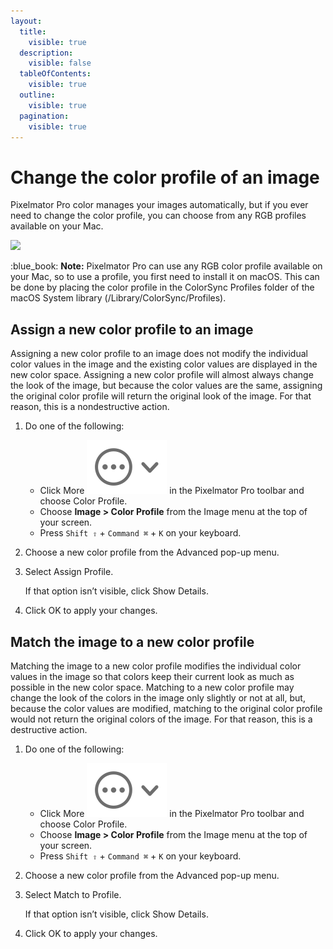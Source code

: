 ```yaml
---
layout:
  title:
    visible: true
  description:
    visible: false
  tableOfContents:
    visible: true
  outline:
    visible: true
  pagination:
    visible: true
---
```


# Change the color profile of an image

Pixelmator Pro color manages your images automatically, but if you ever need to change the color profile, you can choose from any RGB profiles available on your Mac.

![](https://help.pixelmator.com/pixelmator-pro/3.5/assets/English/1652775858000.jpeg)

:blue\_book: **Note:** Pixelmator Pro can use any RGB color profile available on your Mac, so to use a profile, you first need to install it on macOS. This can be done by placing the color profile in the ColorSync Profiles folder of the macOS System library (/Library/ColorSync/Profiles).

## Assign a new color profile to an image

Assigning a new color profile to an image does not modify the individual color values in the image and the existing color values are displayed in the new color space. Assigning a new color profile will almost always change the look of the image, but because the color values are the same, assigning the original color profile will return the original look of the image. For that reason, this is a nondestructive action.

1. Do one of the following:
   * Click More <img src="../.gitbook/assets/More-+-arrow.png" alt="" data-size="line"> in the Pixelmator Pro toolbar and choose Color Profile.
   * Choose **Image > Color Profile** from the Image menu at the top of your screen.
   * Press `Shift ⇧` + `Command ⌘` + `K` on your keyboard.
2. Choose a new color profile from the Advanced pop-up menu.
3.  Select Assign Profile.

    If that option isn’t visible, click Show Details.
4. Click OK to apply your changes.

## Match the image to a new color profile

Matching the image to a new color profile modifies the individual color values in the image so that colors keep their current look as much as possible in the new color space. Matching to a new color profile may change the look of the colors in the image only slightly or not at all, but, because the color values are modified, matching to the original color profile would not return the original colors of the image. For that reason, this is a destructive action.

1. Do one of the following:
   * Click More <img src="../.gitbook/assets/More-+-arrow.png" alt="" data-size="line"> in the Pixelmator Pro toolbar and choose Color Profile.
   * Choose **Image > Color Profile** from the Image menu at the top of your screen.
   * Press `Shift ⇧` + `Command ⌘` + `K` on your keyboard.
2. Choose a new color profile from the Advanced pop-up menu.
3.  Select Match to Profile.

    If that option isn’t visible, click Show Details.
4. Click OK to apply your changes.
